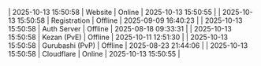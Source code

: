 | 2025-10-13 15:50:58 | Website | Online | 2025-10-13 15:50:55 |
| 2025-10-13 15:50:58 | Registration | Offline | 2025-09-09 16:40:23 |
| 2025-10-13 15:50:58 | Auth Server | Offline | 2025-08-18 09:33:31 |
| 2025-10-13 15:50:58 | Kezan (PvE) | Offline | 2025-10-11 12:51:30 |
| 2025-10-13 15:50:58 | Gurubashi (PvP) | Offline | 2025-08-23 21:44:06 |
| 2025-10-13 15:50:58 | Cloudflare | Online | 2025-10-13 15:50:55 |
